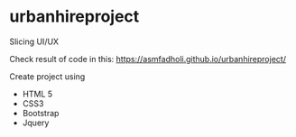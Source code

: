 # urbanhireproject
Slicing UI/UX

Check result of code in this: https://asmfadholi.github.io/urbanhireproject/ 

Create project using 
- HTML 5
- CSS3
- Bootstrap
- Jquery 
